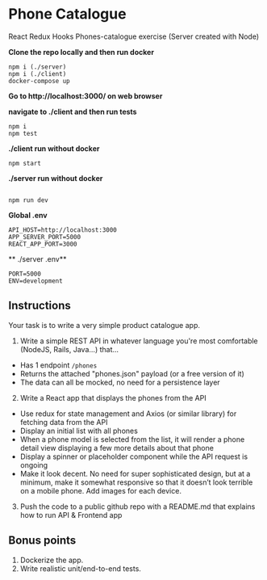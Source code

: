 # Phone Catalogue


React Redux Hooks Phones-catalogue exercise (Server created with Node)

**Clone the repo locally and then run docker**
```
npm i (./server)
npm i (./client)
docker-compose up
```
**Go to http://localhost:3000/ on web browser**

**navigate to ./client and then run tests**
```
npm i 
npm test
```
**./client run without docker**
 ```
 npm start

 ```
 **./server run without docker**
 ```
 
 npm run dev

 ```

**Global .env**
```
API_HOST=http://localhost:3000
APP_SERVER_PORT=5000
REACT_APP_PORT=3000
```
** ./server .env**

```
PORT=5000
ENV=development

```
## Instructions

Your task is to write a very simple product catalogue app.

1. Write a simple REST API in whatever language you're most comfortable (NodeJS, Rails, Java...) that...
 - Has 1 endpoint `/phones`
 - Returns the attached "phones.json" payload (or a free version of it)
 - The data can all be mocked, no need for a persistence layer
2. Write a React app that displays the phones from the API
- Use redux for state management and Axios (or similar library) for fetching data from the API
- Display an initial list with all phones
- When a phone model is selected from the list, it will render a phone detail view displaying a few more details about that phone
- Display a spinner or placeholder component while the API request is ongoing
- Make it look decent. No need for super sophisticated design, but at a minimum, make it somewhat responsive so that it doesn’t look terrible on a mobile phone. Add images for each device.
3. Push the code to a public github repo with a README.md that explains how to run API & Frontend app

## Bonus points
1. Dockerize the app.
2. Write realistic unit/end-to-end tests.
